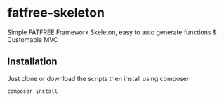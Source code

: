# fatfree-skeleton
Simple FATFREE Framework Skeleton, easy to auto generate functions &amp; Customable MVC
## Installation
Just clone or download the scripts then install using composer
```html
composer install
```
